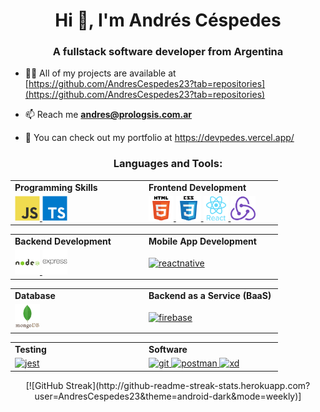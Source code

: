 <h1 align="center">Hi 👋, I'm Andrés Céspedes</h1>
<h3 align="center">A fullstack software developer from Argentina</h3>

- 👨‍💻 All of my projects are available at [https://github.com/AndresCespedes23?tab=repositories](https://github.com/AndresCespedes23?tab=repositories)

- 📫 Reach me **andres@prologsis.com.ar**

- 🚀 You can check out my portfolio at https://devpedes.vercel.app/


<h3 align="center">Languages and Tools:</h3>
<table align="center" border="0" width="400">
 <tr>
    <td width="200"><b>Programming Skills</b></td>
    <td width="200"><b>Frontend Development</b></td>
 </tr>
 <tr>
    <td>
      <a href="https://developer.mozilla.org/en-US/docs/Web/JavaScript" target="_blank" rel="noreferrer">
        <img src="https://raw.githubusercontent.com/devicons/devicon/master/icons/javascript/javascript-original.svg" alt="javascript" width="40" height="40"/>
      </a>
      <a href="https://www.typescriptlang.org/" target="_blank" rel="noreferrer">
        <img src="https://raw.githubusercontent.com/devicons/devicon/master/icons/typescript/typescript-original.svg" alt="typescript" width="40" height="40"/>
      </a>
    </td>
    <td>
      <a href="https://www.w3.org/html/" target="_blank" rel="noreferrer">
        <img src="https://raw.githubusercontent.com/devicons/devicon/master/icons/html5/html5-original-wordmark.svg" alt="html5" width="40" height="40"/>
      </a>
      <a href="https://www.w3schools.com/css/" target="_blank" rel="noreferrer">
        <img src="https://raw.githubusercontent.com/devicons/devicon/master/icons/css3/css3-original-wordmark.svg" alt="css3" width="40" height="40"/>
      </a>
      <a href="https://reactjs.org/" target="_blank" rel="noreferrer">
        <img src="https://raw.githubusercontent.com/devicons/devicon/master/icons/react/react-original-wordmark.svg" alt="react" width="40" height="40"/>
      </a>
      <a href="https://redux.js.org" target="_blank" rel="noreferrer">
        <img src="https://raw.githubusercontent.com/devicons/devicon/master/icons/redux/redux-original.svg" alt="redux" width="40" height="40"/>
      </a>
    </td>
 </tr>
</table>

<table align="center" border="0" width="400">
 <tr>
    <td width="200"><b>Backend Development</b></td>
    <td width="200"><b>Mobile App Development</b></td>
 </tr>
 <tr>
    <td>
      <a href="https://nodejs.org" target="_blank" rel="noreferrer">
        <img src="https://raw.githubusercontent.com/devicons/devicon/master/icons/nodejs/nodejs-original-wordmark.svg" alt="nodejs" width="40" height="40"/>
      </a>
      <a href="https://expressjs.com" target="_blank" rel="noreferrer">
        <img src="https://raw.githubusercontent.com/devicons/devicon/master/icons/express/express-original-wordmark.svg" alt="express" width="40" height="40"/>
      </a>
    </td>
    <td>
      <a href="https://reactnative.dev/" target="_blank" rel="noreferrer">
        <img src="https://reactnative.dev/img/header_logo.svg" alt="reactnative" width="40" height="40"/>
      </a>
    </td>
 </tr>
</table>

<table align="center" border="0" width="400">
 <tr>
    <td width="200"><b>Database</b></td>
    <td width="200"><b>Backend as a Service (BaaS)</b></td>
 </tr>
 <tr>
    <td>
      <a href="https://www.mongodb.com/" target="_blank" rel="noreferrer">
        <img src="https://raw.githubusercontent.com/devicons/devicon/master/icons/mongodb/mongodb-original-wordmark.svg" alt="mongodb" width="40" height="40"/>
      </a>
    </td>
    <td>
       <a href="https://firebase.google.com/" target="_blank" rel="noreferrer">
        <img src="https://www.vectorlogo.zone/logos/firebase/firebase-icon.svg" alt="firebase" width="40" height="40"/>
      </a>
    </td>
 </tr>
</table>

<table align="center" border="0" width="400">
 <tr>
    <td width="200"><b>Testing</b></td>
    <td width="200"><b>Software</b></td>
 </tr>
 <tr>
    <td>
      <a href="https://jestjs.io" target="_blank" rel="noreferrer">
        <img src="https://www.vectorlogo.zone/logos/jestjsio/jestjsio-icon.svg" alt="jest" width="40" height="40"/>
      </a>
    </td>
    <td>
       <a href="https://git-scm.com/" target="_blank" rel="noreferrer">
        <img src="https://www.vectorlogo.zone/logos/git-scm/git-scm-icon.svg" alt="git" width="40" height="40"/>
      </a>
      <a href="https://postman.com" target="_blank" rel="noreferrer">
        <img src="https://www.vectorlogo.zone/logos/getpostman/getpostman-icon.svg" alt="postman" width="40" height="40"/>
      </a>
      <a href="https://www.adobe.com/products/xd.html" target="_blank" rel="noreferrer">
        <img src="https://cdn.worldvectorlogo.com/logos/adobe-xd.svg" alt="xd" width="40" height="40"/>
      </a>
    </td>
 </tr>
</table>

<div align="center">
[![GitHub Streak](http://github-readme-streak-stats.herokuapp.com?user=AndresCespedes23&theme=android-dark&mode=weekly)]
</div>
